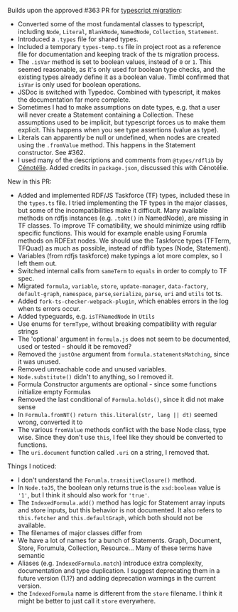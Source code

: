 Builds upon the approved #363 PR for [typescript migration](https://github.com/linkeddata/rdflib.js/issues/355):

- Converted some of the most fundamental classes to typescript, including `Node`, `Literal`, `BlankNode`, `NamedNode`, `Collection`, `Statement`.
- Introduced a `.types` file for shared types.
- Included a temporary `types-temp.ts` file in project root as a reference file for documentation and keeping track of the ts migration process.
- The `.isVar` method is set to boolean values, instead of `0` or `1`. This seemed reasonable, as it's only used for boolean type checks, and the existing types already define it as a boolean value. Timbl confirmed that `isVar` is only used for boolean operations.
- JSDoc is switched with Typedoc. Combined with typescript, it makes the documentation far more complete.
- Sometimes I had to make assumptions on date types, e.g. that a user will never create a Statement containing a Collection. These assumptions used to be implicit, but typescript forces us to make them explicit. This happens when you see type assertions (value as type).
- Literals can apparently be null or undefined, when nodes are created using the `.fromValue` method. This happens in the Statement constructor. See #362.
- I used many of the descriptions and comments from `@types/rdflib` by [Cénotélie](https://github.com/cenotelie/). Added credits in `package.json`, discussed this with Cénotélie.

New in this PR:

- Added and implemented RDF/JS Taskforce (TF) types, included these in the `types.ts` file. I tried implementing the TF types in the major classes, but some of the incompatibilities make it difficult. Many available methods on rdfjs instances (e.g. `.toNt()` in NamedNode), are missing in TF classes. To improve TF comatibility, we should minimize using rdflib specific functions. This would for example enable using Forumla methods on RDFExt nodes. We should use the Taskforce types (TFTerm, TFQuad) as much as possible, instead of rdflib types (Node, Statement).
- Variables (from rdfjs taskforce) make typings a lot more complex, so I left them out.
- Switched internal calls from `sameTerm` to `equals` in order to comply to TF spec.
- Migrated `formula`, `variable`, `store`, `update-manager`, `data-factory`, `default-graph`, `namespace`, `parse`,`serialize`, `parse`, `uri` and `utils` tot ts.
- Added `fork-ts-checker-webpack-plugin`, which enables errors in the log when ts errors occur.
- Added typeguards, e.g. `isTFNamedNode` in `Utils`
- Use enums for `termType`, without breaking compatibility with regular strings
- The 'optional' argument in `formula.js` does not seem to be documented, used or tested - should it be removed?
- Removed the `justOne` argument from `formula.statementsMatching`, since it was unused.
- Removed unreachable code and unused variables.
- `Node.substitute()` didn't to anything, so I removed it.
- Formula Constructor arguments are optional - since some functions initialize empty Formulas
- Removed the last conditional of `Formula.holds()`, since it did not make sense
- In `Formula.fromNT()` `return this.literal(str, lang || dt)` seemed wrong, converted it to
- The various `fromValue` methods conflict with the base Node class, type wise. Since they don't use `this`, I feel like they should be converted to functions.
- The `uri.document` function called `.uri` on a string, I removed that.

Things I noticed:

- I don't understand the `Forumla.transitiveClosure()` method.
- In `Node.toJS`, the boolean only returns true is the `xsd:boolean` value is `'1'`, but I think it should also work for `'true'`.
- The `IndexedFormula.add()` method has logic for Statement array inputs and store inputs, but this behavior is not documented. It also refers to `this.fetcher` and `this.defaultGraph`, which both should not be available.
- The filenames of major classes differ from
- We have a lot of names for a bunch of Statements. Graph, Document, Store, Forumula, Collection, Resource... Many of these terms have semantic
- Aliases (e.g. `IndexedFormula.match`) introduce extra complexity, documentation and type duplication. I suggest deprecating them in a future version (1.1?) and adding deprecation warnings in the current version.
- the `IndexedFormula` name is different from the `store` filename. I think it might be better to just call it `store` everywhere.

